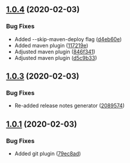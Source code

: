 ## [1.0.4](https://git.zueri.io/tool/semantic-release-test/compare/1.0.3...1.0.4) (2020-02-03)


### Bug Fixes

* Added --skip-maven-deploy flag ([d4eb60e](https://git.zueri.io/tool/semantic-release-test/commit/d4eb60e992a536df4b69c72d1e44e4a747a6290a))
* Added maven plugin ([117219e](https://git.zueri.io/tool/semantic-release-test/commit/117219e5009d28a5e43600d58c765a4bd255e638))
* Adjusted maven plugin ([846f341](https://git.zueri.io/tool/semantic-release-test/commit/846f341f5c8519130f6afd96d39e112b96fe18e2))
* Adjusted maven plugin ([d5c9b33](https://git.zueri.io/tool/semantic-release-test/commit/d5c9b332a30ec7b9b36af90360c2bd13fb9ce74a))

## [1.0.3](https://git.zueri.io/tool/semantic-release-test/compare/1.0.2...1.0.3) (2020-02-03)


### Bug Fixes

* Re-added release notes generator ([2089574](https://git.zueri.io/tool/semantic-release-test/commit/2089574a5f3992b4f03e9800035ad576c33f175e))

## [1.0.1](https://git.zueri.io/tool/semantic-release-test/compare/1.0.0...1.0.1) (2020-02-03)


### Bug Fixes

* Added git plugin ([79ec8ad](https://git.zueri.io/tool/semantic-release-test/commit/79ec8ad952f1f9073419c24f6be18a09ea8fe52a))
